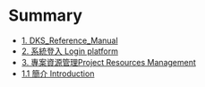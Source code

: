 # Summary

* [1. DKS\_Reference\_Manual](README.md)
* [2. 系統登入 Login platform](login-platform.md)
* [3. 專案資源管理Project Resources Management](resources-management.md)
* [1.1 簡介 Introduction](introduction.md)

